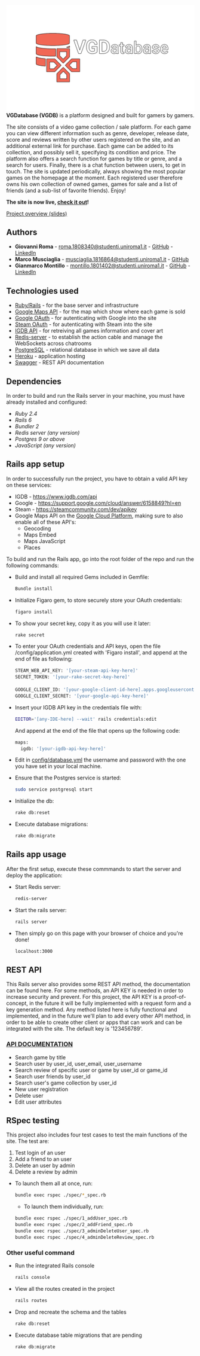 ![logo/logo-normal.png](logo/logo-normal.png)
**VGDatabase (VGDB)** is a platform designed and built for gamers by gamers.

The site consists of a video game collection / sale platform. For each game you can view different information such as genre, developer, release date, score and reviews written by other users registered on the site, and an additional external link for purchase. Each game can be added to its collection, and possibly sell it, specifying its condition and price. The platform also offers a search function for games by title or genre, and a search for users. Finally, there is a chat function between users, to get in touch. The site is updated periodically, always showing the most popular games on the homepage at the moment. Each registered user therefore owns his own collection of owned games, games for sale and a list of friends (and a sub-list of favorite friends). Enjoy!

**The site is now live, [check it out](https://vgdatabase-rc.herokuapp.com/)!**

[Project overview (slides)](https://docs.google.com/presentation/d/e/2PACX-1vSeA_ezsfpQZcQRt0905mgQuVz5gjKw_SDKSvPaoy1c3JJOdPxcRv91MF2_Fw84KIYaAOXsirQWwcrZ/pub?start=true&loop=false&delayms=30000)

## Authors

*   **Giovanni Roma** - roma.1808340@studenti.uniroma1.it - [GitHub](https://github.com/JoGist) - [LinkedIn](https://www.linkedin.com/in/giovanni-roma-a95a32127/)
*   **Marco Musciaglia** - musciaglia.1816864@studenti.uniroma1.it - [GitHub](https://github.com/loldlink)
*   **Gianmarco Montillo** - montillo.1801402@studenti.uniroma1.it - [GitHub](https://github.com/gianmarcomontillo) - [LinkedIn](https://www.linkedin.com/in/gianmarco-montillo-1349371ab/)


## Technologies used
*   [Ruby/Rails](https://www.ruby-lang.org/) - for the base server and infrastructure
*   [Google Maps API](https://cloud.google.com/maps-platform) - for the map which show where each game is sold
*   [Google OAuth](https://support.google.com/cloud/answer/6158849?hl=en) - for autenticating with Google into the site
*   [Steam OAuth](https://partner.steamgames.com/doc/webapi_overview/oauth) - for autenticating with Steam into the site
*   [IGDB API](https://www.igdb.com/api) - for retreiving all games  information and cover art
*   [Redis-server](https://redis.io/) - to establish the action cable and manage the WebSockets across chatrooms
*   [PostgreSQL](https://www.postgresql.org/) - relational database in which we save all data
*   [Heroku](https://www.heroku.com/) - application hosting
*   [Swagger](https://swagger.io/) - REST API documentation


## Dependencies
In order to build and run the Rails server in your machine, you must have already installed and configured:
*   _Ruby 2.4_
*   _Rails 6_
*   _Bundler 2_
*   _Redis server (any version)_
*   _Postgres 9 or above_
*   _JavaScript (any version)_


## Rails app setup

In order to successfully run the project, you have to obtain a valid API key on these services:
* IGDB - https://www.igdb.com/api
* Google - https://support.google.com/cloud/answer/6158849?hl=en
* Steam - https://steamcommunity.com/dev/apikey
* Google Maps API on the [Google Cloud Platform](https://cloud.google.com/maps-platform/), making sure to also enable all of these API's: 
  *  Geocoding
  *  Maps Embed
  *  Maps JavaScript
  *  Places


To build and run the Rails app, go into the root folder of the repo and run the following commands:

* Build and install all required Gems included in Gemfile:
  ```sh
  Bundle install
  ```
  
* Initialize Figaro gem, to store securely store your OAuth credentials: 
  ```sh
  figaro install
  ```
  
* To show your secret key, copy it as you will use it later:
  ```sh
  rake secret
  ```

* To enter your OAuth credentials and API keys, open the file /config/application.yml created with 'Figaro install', and append at the end of file as following:
  ```sh
  STEAM_WEB_API_KEY: '[your-steam-api-key-here]'
  SECRET_TOKEN: '[your-rake-secret-key-here]'

  GOOGLE_CLIENT_ID: '[your-google-client-id-here].apps.googleusercontent.com'
  GOOGLE_CLIENT_SECRET: '[your-google-api-key-here]'
  ```

* Insert your IGDB API key in the credentials file with:
  ```sh
  EDITOR='[any-IDE-here] --wait' rails credentials:edit
  ```
  And append at the end of the file that opens up the following code:
  ```sh
  maps:
    igdb: '[your-igdb-api-key-here]'
  ```

* Edit in [config/database.yml](config/database.yml) the username and password with the one you have set in your local machine.

* Ensure that the Postgres service is started:
  ```sh
  sudo service postgresql start
  ```
  
* Initialize the db:
  ```sh
  rake db:reset
  ```
 
* Execute database migrations:
  ```sh
  rake db:migrate
  ```
  
## Rails app usage

After the first setup, execute these commmands to start the server and deploy the application:

* Start Redis server:
  ```sh
  redis-server
  ```
  
* Start the rails server:
  ```sh
  rails server
  ```
  
* Then simply go on this page with your browser of choice and you're done!
  ```sh
  localhost:3000
  ```
  
  
## REST API
This Rails server also provides some REST API method, the documentation can be found here. For some methods, an API KEY is needed in order to increase security and prevent. For this project, the API KEY is a proof-of-concept, in the future it will be fully implemented with a request form and a key generation method. Any method listed here is fully functional and implemented, and in the future we'll plan to add every other API method, in order to be able to create other client or apps that can work and can be integrated with the site. The default key is '123456789'.

### [API DOCUMENTATION](https://app.swaggerhub.com/apis-docs/JoGist/VGDatabase/1.0.3)

*   Search game by title
*   Search user by user_id, user_email, user_username
*   Search review of specific user or game by user_id or game_id
*   Search user friends by user_id
*   Search user's game collection by user_id
*   New user registration
*   Delete user
*   Edit user attributes


## RSpec testing

This project also includes four test cases to test the main functions of the site. The test are:

1. Test login of an user
2. Add a friend to an user
3. Delete an user by admin
4. Delete a review by admin

* To launch them all at once, run:
  ```sh
  bundle exec rspec ./spec/*_spec.rb
  ```
  
  * To launch them individually, run:
  ```sh
  bundle exec rspec ./spec/1_addUser_spec.rb
  bundle exec rspec ./spec/2_addFriend_spec.rb
  bundle exec rspec ./spec/3_adminDeleteUser_spec.rb
  bundle exec rspec ./spec/4_adminDeleteReview_spec.rb
  ```

### Other useful command
* Run the integrated Rails console
  ```sh
  rails console
  ```

* View all the routes created in the project
  ```sh
  rails routes
  ```

* Drop and recreate the schema and the tables
  ```sh
  rake db:reset
  ```

* Execute database table migrations that are pending
  ```sh
  rake db:migrate
  ```
 
